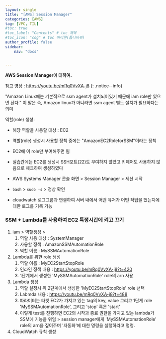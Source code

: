 ```yaml
---
layout: single
title: "[AWS] Session Manager"
categories: [AWS]
tag: [VPC, TIL]
#toc: true
#toc_label: "Contents" # toc 제목
#toc_icon: "cog" # toc 아이콘(톱니바퀴)
author_profile: false
sidebar:
    nav: "docs"


---
```




**AWS Session Manager에 대하여.**

참고 영상 : https://youtu.be/mRq0VvXA-j8
{: .notice--info}



"Amazon Linux에는 기본적으로 ssm agent가 설치되어있기 때문에 iam role만 있으면 된다." 이 말은 즉, Amazon linux가 아니라면 ssm agent 별도 설치가 필요하다는 의미

역할(role) 생성:

- 해당 역할을 사용할 대상 : EC2

- 역할(role) 생성시 사용할 정책 중에는 "AmazonEC2RoleforSSM"이라는 정책 
- EC2에 이 role만 부여해주면 됨
- 실습간에는 EC2를 생성시 SSH포트(22)도 부여하지 않았고 키페어도 사용하지 않음으로 체크하여 생성하였다
- AWS Systems Manager 콘솔 화면 > Session Manager > 세션 시작
- `bash` > `sudo -s` > 정상 확인
- cloudwatch 로그그룹과 연결하여 서버 내에서 어떤 유저가 어떤 작업을 했는지에 대한 로그를 기록 가능



### SSM + Lambda를 사용하여 EC2 특정시간에 켜고 끄기

1. iam > 역할생성 > 
   1. 역할 사용 대상 : SystemManager
   2. 사용할 정책 : AmazonSSMAutomationRole
   3. 역할 이름 : MySSMAutomationRole
2. Lambda를 위한 role 생성
   1. 역할 이름 : MyEC2StartStopRole
   2. 인라인 정책 내용 : https://youtu.be/mRq0VvXA-j8?t=420
   3. 1단계에서 생성한 'MySSMAutomationRole' role의 arn 사용
3. Lambda 생성
   1. 역할 설정시 위 2단계에서 생성한 'MyEC2StartStopRole' role 선택
   2. Labmda 내용 : https://youtu.be/mRq0VvXA-j8?t=488
   3. 파라미터는 타겟 EC2가 가지고 있는 tag의 key, value 그리고 1단계 role 'MySSMAutomationRole', 그리고 'stop' 혹은 'start'
   4. 이렇게 test를 진행하면 EC2의 시작과 종료 권한을 가지고 있는 lambda가 SSM에 기능을 위임 > session manager에게 'MySSMAutomationRole' role의 arn을 짚어주며  '자동화'에 대한 명령을 실행하라고 명령.
4. CloudWatch 규칙 생성
